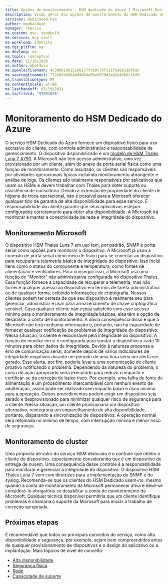```yaml
---
title: Opções de monitoramento - HSM dedicado do Azure | Microsoft Docs
description: Visão geral das opções de monitoramento do HSM Dedicado do Azure e responsabilidades de monitoramento
services: dedicated-hsm
author: msmbaldwin
manager: rkarlin
ms.custom: mvc, seodec18
ms.service: key-vault
ms.workload: identity
ms.tgt_pltfrm: na
ms.devlang: na
ms.topic: conceptual
ms.date: 11/18/2020
ms.author: mbaldwin
ms.openlocfilehash: 4c3d062d615208177fcb9c7df511f598613bf6a6
ms.sourcegitcommit: 772eb9c6684dd4864e0ba507945a83e48b8c16f0
ms.translationtype: MT
ms.contentlocale: pt-BR
ms.lasthandoff: 03/19/2021
ms.locfileid: "97092696"
---
```

# <a name="azure-dedicated-hsm-monitoring"></a>Monitoramento do HSM Dedicado do Azure

O serviço HSM Dedicado do Azure fornece um dispositivo físico para uso exclusivo do cliente, com controle administrativo e responsabilidade de gerenciamento. O dispositivo disponibilizado é um [modelo de HSM Thales Luna 7 A790](https://cpl.thalesgroup.com/encryption/hardware-security-modules/network-hsms).  A Microsoft não tem acesso administrativo, uma vez provisionado por um cliente, além do anexo de porta serial física como uma função de monitoramento. Como resultado, os clientes são responsáveis por atividades operacionais típicas incluindo monitoramento abrangente e análise de logs.
Os clientes são totalmente responsáveis por aplicativos que usam os HSMs e devem trabalhar com Thales para obter suporte ou assistência de consultoria. Devido à extensão de propriedade do cliente de higiene de troca operacional, não é possível para a Microsoft oferecer qualquer tipo de garantia de alta disponibilidade para esse serviço. É responsabilidade do cliente garantir que seus aplicativos estejam configurados corretamente para obter alta disponibilidade. A Microsoft irá monitorar e manter a conectividade de rede e integridade do dispositivo.

## <a name="microsoft-monitoring"></a>Monitoramento Microsoft

O dispositivo HSM Thales Luna 7 em uso tem, por padrão, SNMP e porta serial como opções para monitorar o dispositivo. A Microsoft já usou a conexão de porta serial como meio de físico para se conectar ao dispositivo para recuperar a telemetria básica de integridade do dispositivo. Isso inclui itens como o status do componente e temperatura, como fontes de alimentação e ventiladores.
Para conseguir isso, a Microsoft usa uma função de "Monitor" não administrativa configurada no dispositivo Thales. Essa função fornece a capacidade de recuperar a telemetria, mas não fornece qualquer acesso ao dispositivo em termos de tarefa administrativa ou de qualquer forma, exibindo informações de criptografia. Nossos clientes podem ter certeza de que seu dispositivo é realmente seu para gerenciar, administrar e usar para armazenamento de chave criptográfica sensível. Caso qualquer cliente não esteja satisfeito com esse acesso mínimo para o monitoramento de integridade básicas, eles têm a opção de desabilitar a conta de monitoramento. A óbvia consequência disso é que a Microsoft não terá nenhuma informação e, portanto, não há capacidade de fornecer qualquer notificação de problemas de integridade do dispositivo. Nessa situação, o cliente é responsável pela integridade do dispositivo.
A função do monitor em si é configurada para sondar o dispositivo a cada 10 minutos para obter dados de integridade. Devido à natureza propensa a erro de comunicação serial, somente depois de vários indicadores de integridade negativos durante um período de uma hora seria um alerta ser gerado. Esse alerta, por fim, poderia levar a uma comunicação de cliente proativo notificando o problema.
Dependendo da natureza do problema, o curso de ação apropriado seria executado para reduzir o impacto e certificar-se da correção de baixo risco. Por exemplo, uma falha de fonte de alimentação é um procedimento intercambiável com nenhum evento de adulteração, assim pode ser realizado sem impacto baixo e risco mínimo para a operação. Outros procedimentos podem exigir um dispositivo seja zerado e desprovisionado para minimizar qualquer risco de segurança para o cliente. Nessa situação, um cliente provisionaria um dispositivo alternativo, reintegraria um emparelhamento de alta disponibilidade, portanto, disparando a sincronização de dispositivos. A operação normal será retomada no mínimo de tempo, com interrupção mínima e menor risco de segurança.  

## <a name="customer-monitoring"></a>Monitoramento de cluster

Uma proposta de valor do serviço HSM dedicado é o controle que obtém o cliente do dispositivo, especialmente considerando que é um dispositivo de entrega de nuvem. Uma consequência desse controle é a responsabilidade para monitorar e gerenciar a integridade do dispositivo. O dispositivo HSM Thales Luna 7 vem com diretrizes para a implementação do SNMP e do syslog. Recomenda-se que os clientes do HSM Dedicado usem-no, mesmo quando a conta de monitoramento da Microsoft permanecer ativa e deve-se considerá-lo obrigatório se desabilitar a conta de monitoramento da Microsoft.
Qualquer técnica disponível permitiria que um cliente identifique problemas e chamaria o suporte da Microsoft para iniciar o trabalho de correção apropriada.

## <a name="next-steps"></a>Próximas etapas

É recomendável que todos os principais conceitos do serviço, como alta disponibilidade e segurança, por exemplo, sejam bem compreendidos antes de qualquer provisionamento de dispositivos e o design do aplicativo ou a implantação. Mais tópicos de nível de conceito:

* [Alta disponibilidade](high-availability.md)
* [Segurança física](physical-security.md)
* [Rede](networking.md)
* [Capacidade de suporte](supportability.md)
